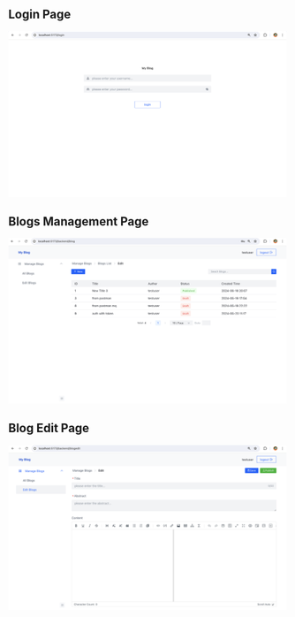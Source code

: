 ## Login Page

![login page](./resources/imgs/login_page.png)

## Blogs Management Page

![Blogs Backend Page](./resources/imgs/blogs_manage.png)

## Blog Edit Page

![Blog Edit Page](./resources/imgs/blog_edit.png)
